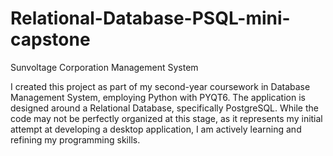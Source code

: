 # Relational-Database-PSQL-mini-capstone
Sunvoltage Corporation Management System 

I created this project as part of my second-year coursework in Database Management System, employing Python with PYQT6.
The application is designed around a Relational Database, specifically PostgreSQL.
While the code may not be perfectly organized at this stage, as it represents my initial attempt at developing a desktop application, I am actively learning and refining my programming skills.
